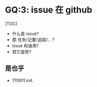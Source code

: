 # GQ:3: issue 在 github

[TOC]


+ 什么是 issue?
+ 那 任务/记要/追踪/... ?
+ issue 和谁用?
+ 其它姿势?



## 是也乎

- 170911 init.

